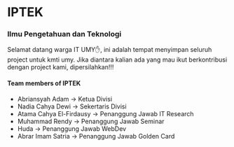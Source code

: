 # IPTEK

### Ilmu Pengetahuan dan Teknologi

Selamat datang warga IT UMY✋, ini adalah tempat menyimpan seluruh project untuk kmti umy.
Jika diantara kalian ada yang mau ikut berkontribusi dengan project kami, dipersilahkan!!!

#### Team members of IPTEK
- Abriansyah Adam -> Ketua Divisi
- Nadia Cahya Dewi -> Sekertaris Divisi
- Atama Cahya El-Firdausy -> Penanggung Jawab IT Research
- Muhammad Rendy -> Penanggung Jawab Seminar
- Huda -> Penanggung Jawab WebDev
- Abrar Imam Satria -> Penanggung Jawab Golden Card
